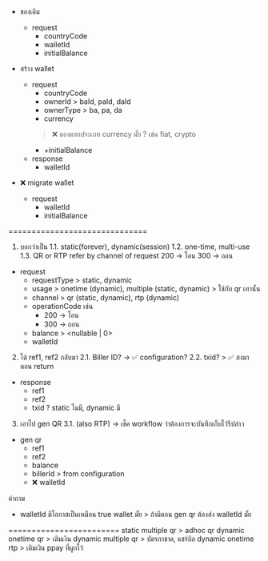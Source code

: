 - ของเดิม
    - request
        - countryCode
        - walletId
        - initialBalance

- สร้าง wallet
    - request
        - countryCode
        - ownerId > baId, paId, daId
        - ownerType > ba, pa, da
        - currency
        > ❌ ตองแยกประเภท currency มั้ย ? เช่น fiat, crypto
        - +initialBalance
    - response
        - walletId
    
- ❌ migrate wallet
    - request
        - walletId
        - initialBalance

==============================

1) บอกว่าเป็น 
1.1. static(forever), dynamic(session)
1.2. one-time, multi-use
1.3. QR or RTP refer by channel of request
200 -> โอน
300 -> ถอน

- request
    - requestType > static, dynamic
    - usage > onetime (dynamic), multiple (static, dynamic) > ใช้กับ qr เทานั้น
    - channel > qr (static, dynamic), rtp (dynamic)
    - operationCode เช่น
        - 200 -> โอน
        - 300 -> ถอน
    - balance > <nullable | 0>
    - walletId

2) ได้ ref1, ref2 กลับมา
2.1. Biller ID? -> ✅ configuration?
2.2. txid? > ✅ สงมาตอน return

- response
    - ref1
    - ref2
    - txid ? static ไมมี, dynamic มี
    
3) เอาไป gen QR
3.1. (also RTP) -> เช็ค workflow ว่าต้องการจะบันทึกเก็บไว้รึปล่าว

- gen qr
    - ref1
    - ref2
    - balance
    - billerId > from configuration
    - ❌ walletId

คำถาม
- walletId มีโอกาสเป็นเหมือน true wallet มั้ย > ถ้ามีตอน gen qr ต้องส่ง walletId มั้ย

========================
static  multiple    qr  >   adhoc qr
dynamic onetime     qr  >   เติมเงิน
dynamic multiple    qr  >   บัตรกาชาด, แชร์บิล
dynamic onetime    rtp  >   เติมเงิน ppay ที่ผูกไว้